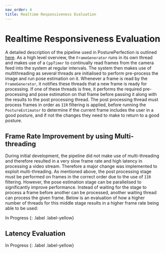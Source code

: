 ```yaml
---
nav_order: 4
title: Realtime Responsiveness Evaluation
---
```


# Realtime Responsiveness Evaluation

A detailed description of the pipeline used in PosturePerfection is outlined [here](../html/index.html). As a high level overview, the `FrameGenerator` runs in its own thread and makes use of a `CppTimer` to continually read frames from the camera feed into the system at regular intervals. The system then makes use of multithreading as several threads are initialised to perform pre-process the image and run pose estimation on it. Whenever a frame is read by the `FrameGenerator`, it notifies these threads that a new frame is ready for processing. If one of these threads is free, it performs the required pre-processing and pose estimation on that frame before passing it along with the results to the post processing thread. The post processing thread must process frames in order as `IIR` filtering is applied, before running the `PostureEstimator` to determine if the current frame includes the user in a good posture, and if not the changes they need to make to return to a good posture.

## Frame Rate Improvement by using Multi-threading

During initial development, the pipeline did not make use of multi-threading and therefore resulted in a very slow frame rate and high latency in processing a video stream. Therefore a major change was implemented to exploit multi-threading. As mentioned above, the post processing stage must be performed on frames in the correct order due to the use of `IIR` filtering. However, the pose estimation stage can be parallelised to significantly improve performance. Instead of waiting for the stage to process a frame before another can be processed, another waiting thread can process the given frame. Below is an evaluation of how a higher number of threads for this middle stage results in a higher frame rate being able to be used:

In Progress
{: .label .label-yellow}

## Latency Evaluation

In Progress
{: .label .label-yellow}
